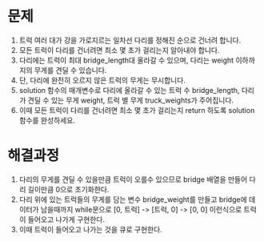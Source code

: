 # 문제
1. 트럭 여러 대가 강을 가로지르는 일차선 다리를 정해진 순으로 건너려 합니다. 
2. 모든 트럭이 다리를 건너려면 최소 몇 초가 걸리는지 알아내야 합니다. 
3. 다리에는 트럭이 최대 bridge_length대 올라갈 수 있으며, 다리는 weight 이하까지의 무게를 견딜 수 있습니다.
4. 단, 다리에 완전히 오르지 않은 트럭의 무게는 무시합니다.
5. solution 함수의 매개변수로 다리에 올라갈 수 있는 트럭 수 bridge_length, 다리가 견딜 수 있는 무게 weight, 
   트럭 별 무게 truck_weights가 주어집니다. 
6. 이때 모든 트럭이 다리를 건너려면 최소 몇 초가 걸리는지 return 하도록 solution 함수를 완성하세요.



# 해결과정
1. 다리의 무게를 견딜 수 있을만큼 트럭이 오를수 있으므로 bridge 배열을 만들어 다리 길이만큼 0으로 초기화한다.
2. 다리 위에 있는 트럭들의 무게를 담는 변수 bridge_weight를 만들고 bridge에 데이터가 남을때까지 while문으로
   [0, 트럭] -> [트럭, 0] -> [0, 0] 이런식으로 트럭이 들어오고 나가게 구현한다.
3. 이때 트럭이 들어오고 나가는 것을 큐로 구현한다.